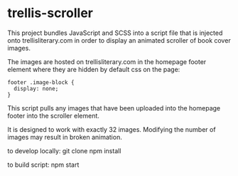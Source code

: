 # trellis-scroller

This project bundles JavaScript and SCSS into a script file that is injected onto trellisliterary.com in order to display an animated scroller of book cover images.

The images are hosted on trellisliterary.com in the homepage footer element where they are hidden by default css on the page:

```
footer .image-block {
  display: none;
}
```

This script pulls any images that have been uploaded into the homepage footer into the scroller element. 

It is designed to work with exactly 32 images. Modifying the number of images may result in broken animation.

to develop locally:
git clone
npm install

to build script:
npm start
